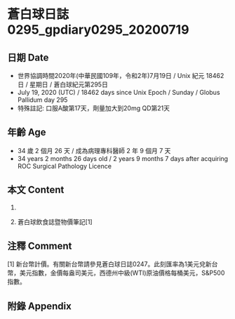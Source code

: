 [_metadata_:encoding]: - "utf-8"
[_metadata_:language]: - "zh-Hant-TW"
[_metadata_:fileformat]: - "markdown"
[_metadata_:MIME_type]: - "text/plain"
[_metadata_:markdown_version]: - "commonmark version 0.29"
[_metadata_:markdown_spec]: - "https://spec.commonmark.org/0.29/"

# 蒼白球日誌0295_gpdiary0295_20200719 #

## 日期 Date ##

* 世界協調時間2020年(中華民國109年，令和2年)7月19日 / Unix 紀元 18462 日 / 星期日 / 蒼白球紀元第295日
* July 19, 2020 (UTC) / 18462 days since Unix Epoch / Sunday / Globus Pallidum day 295
* 特殊註記: 口服A酸第17天，劑量加大到20mg QD第21天

## 年齡 Age ##

* 34 歲 2 個月 26 天 / 成為病理專科醫師 2 年 9 個月 7 天
* 34 years 2 months 26 days old / 2 years 9 months 7 days after acquiring ROC Surgical Pathology Licence

## 本文 Content ##

1. 

    
2. 蒼白球飲食誌暨物價筆記[1]

    

## 注釋 Comment ##

[1] 新台幣計價。有關新台幣請參見蒼白球日誌0247。此刻匯率為1美元兌新台幣，美元指數，金價每盎司美元，西德州中級(WTI)原油價格每桶美元，S&P500指數。



## 附錄 Appendix ##

